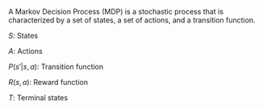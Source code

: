 


A Markov Decision Process (MDP) is a stochastic process that is characterized by a set of states, a set of actions, and a transition function.

$S$: States

$A$: Actions

$P(s'|s,a)$: Transition function

$R(s,a)$: Reward function

$T$: Terminal states

<!-- We would like to find a policy $\Pi:S->A$ that maximizes the expected reward $E\Sigma_{s'\in S} R(s',a) P(s'|s,a)$.

We can solve this by solving the Bellman equation:

$$\sum_{s'\in S} R(s',a) P(s'|s,a) = \sum_{s'\in S} R(s',a) P(s'|s,a) + \gamma \sum_{s'\in S} P(s'|s,a) \max_{a'\in A} R(s',a')$$

where $\gamma$ is the discount factor.

The optimal policy is then given by the following equation:

$$\Pi(s) = \arg\max_{a'\in A} R(s,a')$$

The optimal policy is a function that maps
 -->
